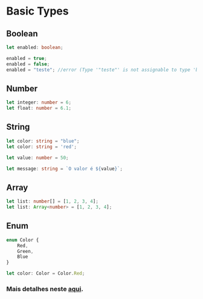 # Basic Types

## Boolean
```ts
let enabled: boolean;

enabled = true;
enabled = false;
enabled = "teste"; //error (Type '"teste"' is not assignable to type 'boolean')
```

## Number
```ts
let integer: number = 6;
let float: number = 6.1;
```

## String
```ts
let color: string = "blue";
let color: string = 'red';

let value: number = 50;

let message: string = `O valor é ${value}`;
```

## Array
```ts
let list: number[] = [1, 2, 3, 4];
let list: Array<number> = [1, 2, 3, 4];
```

## Enum
```ts
enum Color {
    Red,
    Green,
    Blue
}

let color: Color = Color.Red;
```


### Mais detalhes neste [aqui](https://github.com/Microsoft/TypeScript-Handbook/blob/master/pages/Basic%20Types.md).